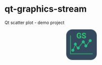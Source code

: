 # qt-graphics-stream
Qt scatter plot - demo project

<p align="center">
    <img src="./logo.png" width="100px" height="100px" />
</p>
